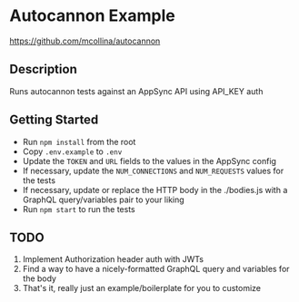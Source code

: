 # Autocannon Example

https://github.com/mcollina/autocannon
## Description

Runs autocannon tests against an AppSync API using API_KEY auth

## Getting Started

- Run `npm install` from the root
- Copy `.env.example` to `.env`
- Update the `TOKEN` and `URL` fields to the values in the AppSync config
- If necessary, update the `NUM_CONNECTIONS` and `NUM_REQUESTS` values for the tests
- If necessary, update or replace the HTTP body in the ./bodies.js with a GraphQL query/variables pair to your liking
- Run `npm start` to run the tests

## TODO

1. Implement Authorization header auth with JWTs
2. Find a way to have a nicely-formatted GraphQL query and variables for the body
3. That's it, really just an example/boilerplate for you to customize
